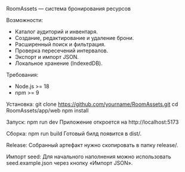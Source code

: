 RoomAssets — система бронирования ресурсов

Возможности:
- Каталог аудиторий и инвентаря.
- Создание, редактирование и удаление брони.
- Расширенный поиск и фильтрация.
- Проверка пересечений интервалов.
- Экспорт и импорт JSON.
- Локальное хранение (IndexedDB).

Требования:
- Node.js >= 18
- npm >= 9

Установка:
git clone https://github.com/yourname/RoomAssets.git
cd RoomAssets/app/web
npm install

Запуск:
npm run dev
Приложение откроется на http://localhost:5173

Сборка: 
npm run build
Готовый билд появится в dist/.

Release:
Собранный артефакт нужно скопировать в папку release/.

Импорт seed:
Для начального наполнения можно использовать seed.example.json через кнопку «Импорт JSON».
